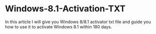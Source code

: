 # Windows-8.1-Activation-TXT
In this article I will give you Windows 8/8.1 activator txt file and guide you how to use it to activate Windows 8.1 within 180 days.
